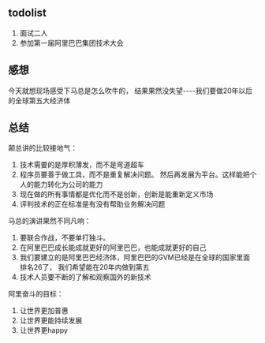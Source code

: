 

## todolist
1. 面试二人
2. 参加第一届阿里巴巴集团技术大会

## 感想
今天就想现场感受下马总是怎么吹牛的， 结果果然没失望----我们要做20年以后的全球第五大经济体

## 总结

颠总讲的比较接地气：

1. 技术需要的是厚积薄发，而不是弯道超车
2. 程序员要善于做工具，而不是重复解决问题。 然后再发展为平台。这样能把个人的能力转化为公司的能力
3. 现在做的所有事情都是优化而不是创新，创新是能重新定义市场
4. 评判技术的正在标准是有没有帮助业务解决问题


马总的演讲果然不同凡响：

1. 要联合作战，不要单打独斗。
2. 在阿里巴巴成长能成就更好的阿里巴巴，也能成就更好的自己
3. 我们要建立的是阿里巴巴经济体，阿里巴巴的GVM已经是在全球的国家里面排名26了， 我们希望能在20年内做到第五
4. 技术人员要不断的了解和观察国外的新技术

阿里奋斗的目标：

1. 让世界更加普惠
2. 让世界更能持续发展
3. 让世界更happy
